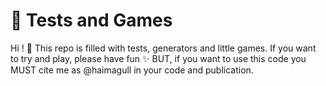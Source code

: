# 🎲 Tests and Games
Hi ! 👋
This repo is filled with tests, generators and little games. If you want to try and play, please have fun ✨ BUT, if you want to use this code you MUST cite me as @haimagull in your code and publication.
